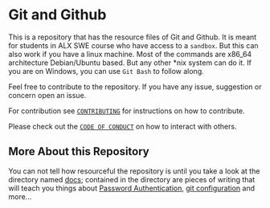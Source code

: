 # Git and Github

This is a repository that has the resource files of Git and Github. It is meant for students in ALX SWE course who have access to a `sandbox`. But this can also work if you have a linux machine. Most of the commands are x86_64 architecture Debian/Ubuntu based. But any other \*nix system can do it. If you are on Windows, you can use `Git Bash` to follow along.

Feel free to contribute to the repository. If you have any issue, suggestion or concern open an issue.

For contribution see [`CONTRIBUTING`](https://github.com/codetrybe/git-and-github/blob/main/CONTRIBUTING.md) for instructions on how to contribute.

Please check out the [`CODE OF CONDUCT`](https://github.com/codetrybe/git-and-github/blob/main/CODE_OF_CONDUCT.md) on how to interact with others.

## More About this Repository

You can not tell how resourceful the repository is until you take a look at the directory named [docs](./docs); contained in the directory are pieces of writing that will teach you things about [Password Authentication](https://codetrybe.github.io/git-and-github/how-to-handle-pat-credentials), [git configuration](https://codetrybe.github.io/git-and-github/how-to-clone) and more...
